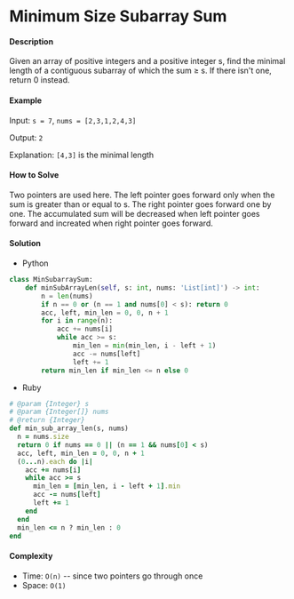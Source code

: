 # Minimum Size Subarray Sum

#### Description

Given an array of positive integers and a positive integer s, find the minimal length of a contiguous subarray of which the sum ≥ s. If there isn't one, return 0 instead.

#### Example
Input: `s = 7`, `nums = [2,3,1,2,4,3]`

Output: `2`

Explanation: `[4,3]` is the minimal length

#### How to Solve

Two pointers are used here.
The left pointer goes forward only when the sum is greater than or equal to s. The right pointer goes forward one by one.
The accumulated sum will be decreased when left pointer goes forward and increated when right pointer goes forward.

#### Solution
- Python

```python
class MinSubarraySum:
    def minSubArrayLen(self, s: int, nums: 'List[int]') -> int:
        n = len(nums)
        if n == 0 or (n == 1 and nums[0] < s): return 0
        acc, left, min_len = 0, 0, n + 1
        for i in range(n):
            acc += nums[i]
            while acc >= s:
                min_len = min(min_len, i - left + 1)
                acc -= nums[left]
                left += 1
        return min_len if min_len <= n else 0
```

- Ruby

```ruby
# @param {Integer} s
# @param {Integer[]} nums
# @return {Integer}
def min_sub_array_len(s, nums)
  n = nums.size
  return 0 if nums == 0 || (n == 1 && nums[0] < s)
  acc, left, min_len = 0, 0, n + 1
  (0...n).each do |i|
    acc += nums[i]
    while acc >= s
      min_len = [min_len, i - left + 1].min
      acc -= nums[left]
      left += 1
    end
  end
  min_len <= n ? min_len : 0
end
```

#### Complexity
- Time: `O(n)` -- since two pointers go through once
- Space: `O(1)`